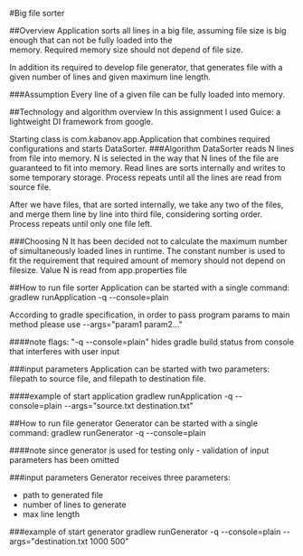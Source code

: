 #Big file sorter

##Overview
Application sorts all lines in a big file, assuming file size is big enough that can not be fully loaded into the  
memory. Required memory size should not depend of file size. 

In addition its required to develop file generator, that generates file with a given number of lines and given
maximum line length.

###Assumption
Every line of a given file can be fully loaded into memory.
                                                                                                  

##Technology and algorithm overview 
In this assignment I used Guice: a lightweight DI framework from google. 

Starting class is com.kabanov.app.Application that combines required configurations and starts 
DataSorter.
###Algorithm
DataSorter reads N lines from file into memory. N is selected in the way that N lines of the file 
are guaranteed to fit into memory. Read lines are sorts internally and writes to some temporary storage. 
Process repeats until all the lines are read from source file.

After we have files, that are sorted internally, we take any two of the files, and merge them line by line 
into third file, considering sorting order. 
Process repeats until only one file left. 

###Choosing N
It has been decided not to calculate the maximum number of simultaneously loaded lines in runtime.
The constant number is used to fit the requirement that required amount of memory
should not depend on filesize. 
Value N is read from app.properties file
 
##How to run file sorter
Application can be started with a single command: gradlew runApplication -q --console=plain

According to gradle specification, in order to pass program params to main method please use --args="param1 param2..."

####note
flags: "-q --console=plain" hides gradle build status from console that interferes with user input

###input parameters
Application can be started with two parameters: filepath to source file, and filepath to destination file. 

####example of start application
gradlew runApplication -q --console=plain --args="source.txt destination.txt"

##How to run file generator
Generator can be started with a single command: gradlew runGenerator -q --console=plain

####note
since generator is used for testing only - validation of input parameters has been omitted

###input parameters 
Generator receives three parameters:
 - path to generated file
 - number of lines to generate
 - max line length  

###example of start generator
gradlew runGenerator -q --console=plain --args="destination.txt 1000 500"